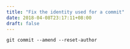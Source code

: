 ```yaml
---
title: "Fix the identity used for a commit"
date: 2018-04-08T23:17:11+08:00
draft: false
---
```


```
git commit --amend --reset-author
```
